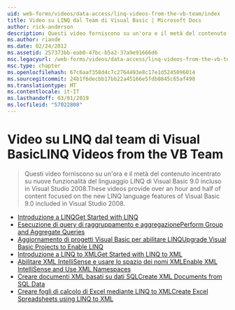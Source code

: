 ```yaml
---
uid: web-forms/videos/data-access/linq-videos-from-the-vb-team/index
title: Video su LINQ dal Team di Visual Basic | Microsoft Docs
author: rick-anderson
description: Questi video forniscono su un'ora e il metà del contenuto incentrato su nuove funzionalità del linguaggio LINQ di Visual Basic 9.0 incluso in Visual Studio 2008.
ms.author: riande
ms.date: 02/24/2012
ms.assetid: 257373bb-eab0-47bc-b5a2-37a9e91666d6
msc.legacyurl: /web-forms/videos/data-access/linq-videos-from-the-vb-team
msc.type: chapter
ms.openlocfilehash: 67c6aaf358d4c7c2764493e8c17e1d5245096014
ms.sourcegitcommit: 24b1f6decbb17bb22a45166e5fdb0845c65af498
ms.translationtype: MT
ms.contentlocale: it-IT
ms.lasthandoff: 03/01/2019
ms.locfileid: "57022808"
---
```

<a name="linq-videos-from-the-vb-team"></a><span data-ttu-id="47af1-103">Video su LINQ dal team di Visual Basic</span><span class="sxs-lookup"><span data-stu-id="47af1-103">LINQ Videos from the VB Team</span></span>
====================
> <span data-ttu-id="47af1-104">Questi video forniscono su un'ora e il metà del contenuto incentrato su nuove funzionalità del linguaggio LINQ di Visual Basic 9.0 incluso in Visual Studio 2008.</span><span class="sxs-lookup"><span data-stu-id="47af1-104">These videos provide over an hour and half of content focused on the new LINQ language features of Visual Basic 9.0 included in Visual Studio 2008.</span></span>


- [<span data-ttu-id="47af1-105">Introduzione a LINQ</span><span class="sxs-lookup"><span data-stu-id="47af1-105">Get Started with LINQ</span></span>](how-do-i-get-started-with-linq.md)
- [<span data-ttu-id="47af1-106">Esecuzione di query di raggruppamento e aggregazione</span><span class="sxs-lookup"><span data-stu-id="47af1-106">Perform Group and Aggregate Queries</span></span>](how-do-i-perform-group-and-aggregate-queries.md)
- [<span data-ttu-id="47af1-107">Aggiornamento di progetti Visual Basic per abilitare LINQ</span><span class="sxs-lookup"><span data-stu-id="47af1-107">Upgrade Visual Basic Projects to Enable LINQ</span></span>](how-do-i-upgrade-visual-basic-projects-to-enable-linq.md)
- [<span data-ttu-id="47af1-108">Introduzione a LINQ to XML</span><span class="sxs-lookup"><span data-stu-id="47af1-108">Get Started with LINQ to XML</span></span>](how-do-i-get-started-with-linq-to-xml.md)
- [<span data-ttu-id="47af1-109">Abilitare XML IntelliSense e usare lo spazio dei nomi XML</span><span class="sxs-lookup"><span data-stu-id="47af1-109">Enable XML IntelliSense and Use XML Namespaces</span></span>](how-do-i-enable-xml-intellisense-and-use-xml-namespaces.md)
- [<span data-ttu-id="47af1-110">Creare documenti XML basati su dati SQL</span><span class="sxs-lookup"><span data-stu-id="47af1-110">Create XML Documents from SQL Data</span></span>](how-do-i-create-xml-documents-from-sql-data.md)
- [<span data-ttu-id="47af1-111">Creare fogli di calcolo di Excel mediante LINQ to XML</span><span class="sxs-lookup"><span data-stu-id="47af1-111">Create Excel Spreadsheets using LINQ to XML</span></span>](how-do-i-create-excel-spreadsheets-using-linq-to-xml.md)

